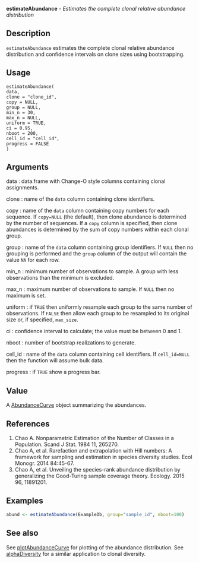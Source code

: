 **estimateAbundance** - *Estimates the complete clonal relative abundance distribution*

Description
--------------------

`estimateAbundance` estimates the complete clonal relative abundance distribution 
and confidence intervals on clone sizes using bootstrapping.


Usage
--------------------
```
estimateAbundance(
data,
clone = "clone_id",
copy = NULL,
group = NULL,
min_n = 30,
max_n = NULL,
uniform = TRUE,
ci = 0.95,
nboot = 200,
cell_id = "cell_id",
progress = FALSE
)
```

Arguments
-------------------

data
:   data.frame with Change-O style columns containing clonal assignments.

clone
:   name of the `data` column containing clone identifiers.

copy
:   name of the `data` column containing copy numbers for each 
sequence. If `copy=NULL` (the default), then clone abundance
is determined by the number of sequences. If a `copy` column
is specified, then clone abundances is determined by the sum of 
copy numbers within each clonal group.

group
:   name of the `data` column containing group identifiers. 
If `NULL` then no grouping is performed and the `group` 
column of the output will contain the value `NA` for each row.

min_n
:   minimum number of observations to sample.
A group with less observations than the minimum is excluded.

max_n
:   maximum number of observations to sample. If `NULL` then no 
maximum is set.

uniform
:   if `TRUE` then uniformly resample each group to the same 
number of observations. If `FALSE` then allow each group to
be resampled to its original size or, if specified, `max_size`.

ci
:   confidence interval to calculate; the value must be between 0 and 1.

nboot
:   number of bootstrap realizations to generate.

cell_id
:   name of the `data` column containing cell identifiers. If
`cell_id=NULL` then the function will assume bulk data.

progress
:   if `TRUE` show a progress bar.




Value
-------------------

A [AbundanceCurve](AbundanceCurve-class.md) object summarizing the abundances.


References
-------------------


1. Chao A. Nonparametric Estimation of the Number of Classes in a Population. 
Scand J Stat. 1984 11, 265270.
1. Chao A, et al. Rarefaction and extrapolation with Hill numbers: 
A framework for sampling and estimation in species diversity studies. 
Ecol Monogr. 2014 84:45-67.
1. Chao A, et al. Unveiling the species-rank abundance distribution by 
generalizing the Good-Turing sample coverage theory. 
Ecology. 2015 96, 11891201.




Examples
-------------------

```R
abund <- estimateAbundance(ExampleDb, group="sample_id", nboot=100)

```



See also
-------------------

See [plotAbundanceCurve](plotAbundanceCurve.md) for plotting of the abundance distribution.
See [alphaDiversity](alphaDiversity.md) for a similar application to clonal diversity.






